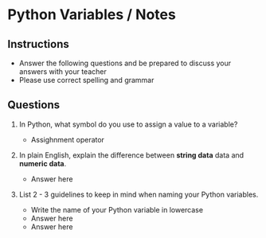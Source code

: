 # Python Variables / Notes

## Instructions

- Answer the following questions and be prepared to discuss your answers with your teacher
- Please use correct spelling and grammar

## Questions

1. In Python, what symbol do you use to assign a value to a variable?
    -  Assighnment operator

2. In plain English, explain the difference between **string data** data and **numeric data**.
    -  Answer here


3. List 2 - 3 guidelines to keep in mind when naming your Python variables.
    -  Write the name of your Python variable in lowercase
    -  Answer here
    -  Answer here
